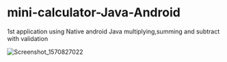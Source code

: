 # mini-calculator-Java-Android
1st application using Native android Java multiplying,summing and subtract with validation

![Screenshot_1570827022](https://user-images.githubusercontent.com/18614687/66685575-3c679800-ec7d-11e9-91b3-5dc47a3b5e0d.png)
